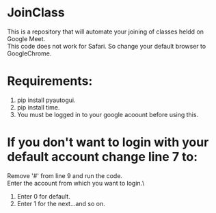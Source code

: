 # JoinClass

This is a repository that will automate your joining of classes heldd on Google Meet.\
This code does not work for Safari. So change your default browser to GoogleChrome.

# Requirements:

1. pip install pyautogui.
2. pip install time.
3. You must be logged in to your google acoount before using this.

# If you don't want to login with your default account change line 7 to:

Remove '#' from line 9 and run the code.\
Enter the account from which you want to login.\

1. Enter 0 for default.
2. Enter 1 for the next...and so on.
